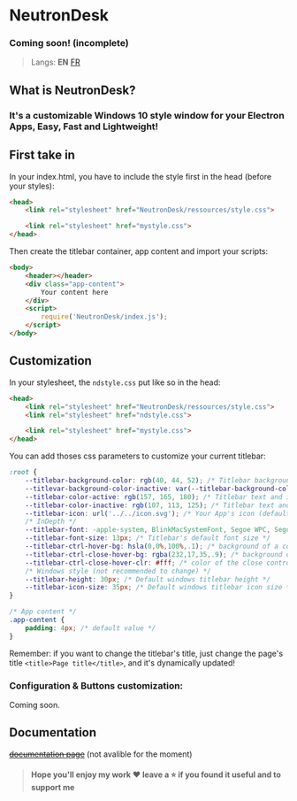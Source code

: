 # NeutronDesk
### Coming soon! (incomplete)
> Langs: **EN** [FR](README_FR.md)
## What is NeutronDesk?
### It's a customizable Windows 10 style window for your Electron Apps, Easy, Fast and Lightweight!
## First take in
In your index.html, you have to include the style first in the head (before your styles):
```html
<head>
    <link rel="stylesheet" href="NeutronDesk/ressources/style.css">

    <link rel="stylesheet" href="mystyle.css">
</head>
```
Then create the titlebar container, app content and import your scripts:
```html
<body>
    <header></header>
    <div class="app-content">
        Your content here
    </div>
    <script>
        require('NeutronDesk/index.js');
    </script>
</body>
```
## Customization
In your stylesheet, the `ndstyle.css` put like so in the head:
```html
<head>
    <link rel="stylesheet" href="NeutronDesk/ressources/style.css">
    <link rel="stylesheet" href="ndstyle.css">

    <link rel="stylesheet" href="mystyle.css">
</head>
```
You can add thoses css parameters to customize your current titlebar:
```css
:root {
    --titlebar-background-color: rgb(40, 44, 52); /* Titlebar background color */
    --titlevar-background-color-inactive: var(--titlebar-background-color); /* Titlebar background color when focus lost (using same by default) */
    --titlebar-color-active: rgb(157, 165, 180); /* Titlebar text and icons color */
    --titlebar-color-inactive: rgb(107, 113, 125); /* Titlebar text and icons color when focus lost */
    --titlebar-icon: url('../../icon.svg'); /* Your App's icon (default looking for a incon.svg in your parent folder (not in NeutronDesk)) */
    /* InDepth */
    --titlebar-font: -apple-system, BlinkMacSystemFont, Segoe WPC, Segoe UI, HelveticaNeue-Light, Ubuntu, Droid Sans, sans-serif; /* Titlebar's default font */
    --titlebar-font-size: 13px; /* Titlebar's default font size */
    --titlebar-ctrl-hover-bg: hsla(0,0%,100%,.1); /* background of a control icon on hover */
    --titlebar-ctrl-close-hover-bg: rgba(232,17,35,.9); /* background of the close control icon on hover */
    --titlebar-ctrl-close-hover-clr: #fff; /* color of the close control icon on hover */
    /* Windows style (not recommended to change) */
    --titlebar-height: 30px; /* Default windows titlebar height */
    --titlebar-icon-size: 35px; /* Default windows titlebar icon size */
}

/* App content */
.app-content {
    padding: 4px; /* default value */
}
```
Remember: if you want to change the titlebar's title, just change the page's title `<title>Page title</title>`, and it's dynamically updated!
### Configuration & Buttons customization:
Coming soon.
## Documentation
~~[documentation page](https://github.com/Loxoz/EmitX/wiki)~~ (not avalible for the moment)

> #### Hope you'll enjoy my work ❤️ leave a ⭐️ if you found it useful and to support me
